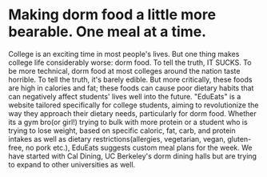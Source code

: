# Making dorm food a little more bearable. One meal at a time.

College is an exciting time in most people's lives. But one thing makes college life considerably worse: dorm food. To tell the truth, IT SUCKS. To be more technical, dorm food at most colleges around the nation taste horrible. To tell the truth, it's barely edible. But more critically, these foods are high in calories and fat; these foods can cause poor dietary habits that can negatively affect students' lives well into the future. "EduEats" is a website tailored specifically for college students, aiming to revolutionize the way they approach their dietary needs, particularly for dorm food. Whether its a gym bro(or girl!) trying to bulk with more protein or a student who is trying to lose weight, based on specific caloric, fat, carb, and protein intakes as well as dietary restrictions(allergies, vegetarian, vegan, gluten-free, no pork etc.), EduEats suggests custom meal plans for the week. We have started with Cal Dining, UC Berkeley's dorm dining halls but are trying to expand to other universities as well.




 
